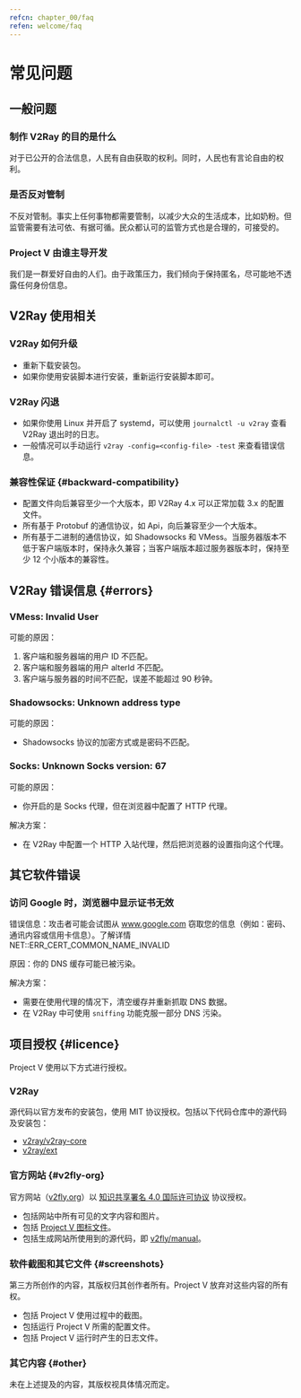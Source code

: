 ```yaml
---
refcn: chapter_00/faq
refen: welcome/faq
---
```


# 常见问题

## 一般问题

### 制作 V2Ray 的目的是什么

对于已公开的合法信息，人民有自由获取的权利。同时，人民也有言论自由的权利。

### 是否反对管制

不反对管制。事实上任何事物都需要管制，以减少大众的生活成本，比如奶粉。但监管需要有法可依、有据可循。民众都认可的监管方式也是合理的，可接受的。

### Project V 由谁主导开发

我们是一群爱好自由的人们。由于政策压力，我们倾向于保持匿名，尽可能地不透露任何身份信息。

## V2Ray 使用相关

### V2Ray 如何升级

* 重新下载安装包。
* 如果你使用安装脚本进行安装，重新运行安装脚本即可。

### V2Ray 闪退

* 如果你使用 Linux 并开启了 systemd，可以使用 `journalctl -u v2ray` 查看 V2Ray 退出时的日志。
* 一般情况可以手动运行 `v2ray -config=<config-file> -test` 来查看错误信息。

### 兼容性保证 {#backward-compatibility}

* 配置文件向后兼容至少一个大版本，即 V2Ray 4.x 可以正常加载 3.x 的配置文件。
* 所有基于 Protobuf 的通信协议，如 Api，向后兼容至少一个大版本。
* 所有基于二进制的通信协议，如 Shadowsocks 和 VMess。当服务器版本不低于客户端版本时，保持永久兼容；当客户端版本超过服务器版本时，保持至少 12 个小版本的兼容性。

## V2Ray 错误信息 {#errors}

### VMess: Invalid User

可能的原因：

1. 客户端和服务器端的用户 ID 不匹配。
1. 客户端和服务器端的用户 alterId 不匹配。
1. 客户端与服务器的时间不匹配，误差不能超过 90 秒钟。

### Shadowsocks: Unknown address type

可能的原因：

* Shadowsocks 协议的加密方式或是密码不匹配。

### Socks: Unknown Socks version: 67

可能的原因：

* 你开启的是 Socks 代理，但在浏览器中配置了 HTTP 代理。

解决方案：

* 在 V2Ray 中配置一个 HTTP 入站代理，然后把浏览器的设置指向这个代理。

## 其它软件错误

### 访问 Google 时，浏览器中显示证书无效

错误信息：攻击者可能会试图从 www.google.com 窃取您的信息（例如：密码、通讯内容或信用卡信息）。了解详情 NET::ERR_CERT_COMMON_NAME_INVALID

原因：你的 DNS 缓存可能已被污染。

解决方案：

* 需要在使用代理的情况下，清空缓存并重新抓取 DNS 数据。
* 在 V2Ray 中可使用 `sniffing` 功能克服一部分 DNS 污染。

## 项目授权 {#licence}

Project V 使用以下方式进行授权。

### V2Ray

源代码以官方发布的安装包，使用 MIT 协议授权。包括以下代码仓库中的源代码及安装包：

* [v2ray/v2ray-core](https://www.github.com/v2ray/v2ray-core/)
* [v2ray/ext](https://www.github.com/v2ray/ext)

### 官方网站 {#v2fly-org}

官方网站（[v2fly.org](https://www.v2fly.org/)）以 [知识共享署名 4.0 国际许可协议](https://creativecommons.org/licenses/by/4.0/deed.zh) 协议授权。

* 包括网站中所有可见的文字内容和图片。
* 包括 <a href="https://www.v2ray.com/resources/v2ray_1024.png" target="_blank">Project V 图标文件</a>。
* 包括生成网站所使用到的源代码，即 [v2fly/manual](https://www.github.com/v2fly/manual)。

### 软件截图和其它文件 {#screenshots}

第三方所创作的内容，其版权归其创作者所有。Project V 放弃对这些内容的所有权。

* 包括 Project V 使用过程中的截图。
* 包括运行 Project V 所需的配置文件。
* 包括 Project V 运行时产生的日志文件。

### 其它内容 {#other}

未在上述提及的内容，其版权视具体情况而定。
